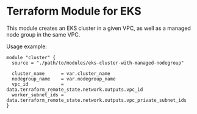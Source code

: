 # Terraform Module for EKS

This module creates an EKS cluster in a given VPC, as well as a managed node group in the same VPC.

Usage example:

```
module "cluster" {
  source = "./path/to/modules/eks-cluster-with-managed-nodegroup"

  cluster_name      = var.cluster_name
  nodegroup_name    = var.nodegroup_name
  vpc_id            = data.terraform_remote_state.network.outputs.vpc_id
  worker_subnet_ids = data.terraform_remote_state.network.outputs.vpc_private_subnet_ids
}
```
